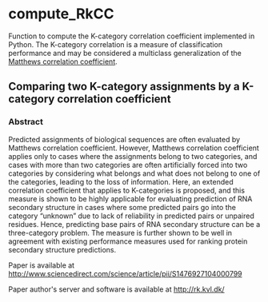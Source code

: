 # compute_RkCC
Function to compute the K-category correlation coefficient implemented in Python. The K-category correlation is a measure of classification performance and may be considered a multiclass generalization of the [Matthews correlation coefficient](https://en.wikipedia.org/wiki/Matthews_correlation_coefficient).

## Comparing two K-category assignments by a K-category correlation coefficient

### Abstract


Predicted assignments of biological sequences are often evaluated by Matthews correlation coefficient. However, Matthews correlation coefficient applies only to cases where the assignments belong to two categories, and cases with more than two categories are often artificially forced into two categories by considering what belongs and what does not belong to one of the categories, leading to the loss of information. Here, an extended correlation coefficient that applies to K-categories is proposed, and this measure is shown to be highly applicable for evaluating prediction of RNA secondary structure in cases where some predicted pairs go into the category “unknown” due to lack of reliability in predicted pairs or unpaired residues. Hence, predicting base pairs of RNA secondary structure can be a three-category problem. The measure is further shown to be well in agreement with existing performance measures used for ranking protein secondary structure predictions. 

Paper is available at http://www.sciencedirect.com/science/article/pii/S1476927104000799

Paper author's server and software is available at http://rk.kvl.dk/





